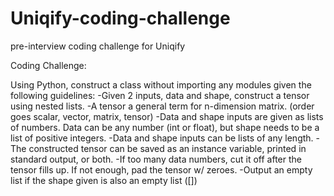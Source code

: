 # Uniqify-coding-challenge
pre-interview coding challenge for Uniqify

Coding Challenge:

Using Python, construct a class without importing any modules given the following guidelines:
-Given 2 inputs, data and shape, construct a tensor using nested lists.
-A tensor a general term for n-dimension matrix. (order goes scalar, vector, matrix, tensor)
-Data and shape inputs are given as lists of numbers. Data can be any number (int or float), but shape needs to be a list of positive integers.
-Data and shape inputs can be lists of any length.
-The constructed tensor can be saved as an instance variable, printed in standard output, or both.
-If too many data numbers, cut it off after the tensor fills up. If not enough, pad the tensor w/ zeroes.
-Output an empty list if the shape given is also an empty list ([])
